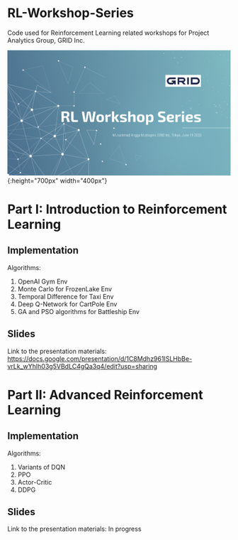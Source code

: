 # RL-Workshop-Series
Code used for Reinforcement Learning related workshops for Project Analytics Group, GRID Inc.

![](./cover.jpg){:height="700px" width="400px"}

# Part I: Introduction to Reinforcement Learning

## Implementation
Algorithms:
1. OpenAI Gym Env 
2. Monte Carlo for FrozenLake Env
3. Temporal Difference for Taxi Env
4. Deep Q-Network for CartPole Env
5. GA and PSO algorithms for Battleship Env

## Slides
Link to the presentation materials: https://docs.google.com/presentation/d/1C8Mdhz961ISLHbBe-vrLk_wYhIh03g5VBdLC4gQa3q4/edit?usp=sharing

# Part II: Advanced Reinforcement Learning

## Implementation
Algorithms:
1. Variants of DQN
2. PPO
3. Actor-Critic
4. DDPG

## Slides
Link to the presentation materials: In progress
